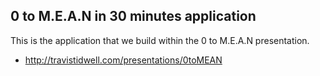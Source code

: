 0 to M.E.A.N in 30 minutes application
-------------------------------------
This is the application that we build within the 0 to M.E.A.N presentation.

  - http://travistidwell.com/presentations/0toMEAN
